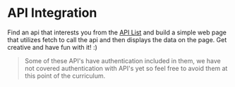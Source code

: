 # API Integration

Find an api that interests you from the [API List](https://github.com/public-apis/public-apis) and build a simple web page that utilizes fetch to call the api and then displays the data on the page. Get creative and have fun with it! :)

> Some of these API's have authentication included in them, we have not covered authentication with API's yet so feel free to avoid them at this point of the curriculum.

